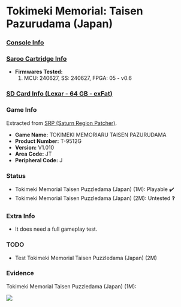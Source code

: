 # Tokimeki Memorial: Taisen Pazurudama (Japan)

### [Console Info](../../../../Info/Consoles/VA13/README.md)

### [Saroo Cartridge Info](../../../../Info/Cartridges/RetroGameParadiseStore/1.32F/README.md)

- <b>Firmwares Tested:</b>
  1. MCU: 240627, SS: 240627, FPGA: 05 - v0.6

### [SD Card Info (Lexar - 64 GB - exFat)](../../../../Info/SdCards/Lexar/64GB/exfat/README.md)

### Game Info

Extracted from [SRP (Saturn Region Patcher)](https://segaxtreme.net/resources/saturn-region-patcher.81/download).

- <b>Game Name:</b> TOKIMEKI MEMORIARU TAISEN PAZURUDAMA
- <b>Product Number:</b> T-9512G
- <b>Version:</b> V1.010
- <b>Area Code:</b> JT
- <b>Peripheral Code:</b> J

### Status

- Tokimeki Memorial Taisen Puzzledama (Japan) (1M): Playable :heavy_check_mark:
- Tokimeki Memorial Taisen Puzzledama (Japan) (2M): Untested :question:

### Extra Info

- It does need a full gameplay test.

### TODO

- Test Tokimeki Memorial Taisen Puzzledama (Japan) (2M)

### Evidence

Tokimeki Memorial Taisen Puzzledama (Japan) (1M):

[![](https://img.youtube.com/vi/dVm6g6gRxPk/0.jpg)](https://www.youtube.com/watch?v=dVm6g6gRxPk)
